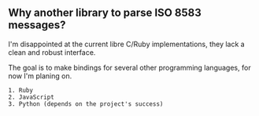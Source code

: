 Why another library to parse ISO 8583 messages?
---
I'm disappointed at the current libre C/Ruby implementations, they lack a clean
and robust interface.

The goal is to make bindings for several other programming languages, for now
I'm planing on.

    1. Ruby
    2. JavaScript
    3. Python (depends on the project's success)

